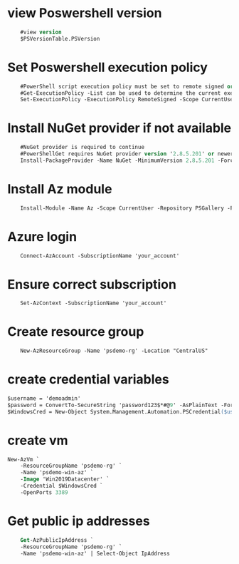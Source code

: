 # view Poswershell version
```ps
    #view version
    $PSVersionTable.PSVersion 
```
# Set Poswershell execution policy
```ps
    #PowerShell script execution policy must be set to remote signed or less restrictive. 
    #Get-ExecutionPolicy -List can be used to determine the current execution policy. 
    Set-ExecutionPolicy -ExecutionPolicy RemoteSigned -Scope CurrentUser
```
# Install NuGet provider if not available
```ps
    #NuGet provider is required to continue
    #PowerShellGet requires NuGet provider version '2.8.5.201' or newer to interact with NuGet-based repositories.
    Install-PackageProvider -Name NuGet -MinimumVersion 2.8.5.201 -Force -Scope CurrentUser
```

# Install Az module 
```ps
    Install-Module -Name Az -Scope CurrentUser -Repository PSGallery -Force
```

# Azure login
```ps
    Connect-AzAccount -SubscriptionName 'your_account' 
```
# Ensure correct subscription
```ps
    Set-AzContext -SubscriptionName 'your_account'
```
# Create resource group
```ps
    New-AzResourceGroup -Name 'psdemo-rg' -Location "CentralUS"
```

# create credential variables
```ps
$username = 'demoadmin'
$password = ConvertTo-SecureString 'password123$*#@9' -AsPlainText -Force
$WindowsCred = New-Object System.Management.Automation.PSCredential($username, $password)
```

# create vm
```ps
New-AzVm `
    -ResourceGroupName 'psdemo-rg' `
    -Name 'psdemo-win-az' `
    -Image 'Win2019Datacenter' `
    -Credential $WindowsCred `
    -OpenPorts 3389
```

# Get public ip addresses
```ps
    Get-AzPublicIpAddress `
    -ResourceGroupName 'psdemo-rg' `
    -Name 'psdemo-win-az' | Select-Object IpAddress
```